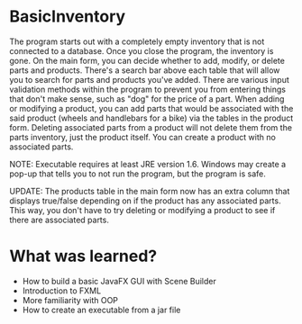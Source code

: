 # BasicInventory
The program starts out with a completely empty inventory that is not connected to a database. Once you close the program, the inventory is gone. On the main form, you can decide whether to add, modify, or delete parts and products. There's a search bar above each table that will allow you to search for parts and products you've added. There are various input validation methods within the program to prevent you from entering things that don't make sense, such as "dog" for the price of a part. When adding or modifying a product, you can add parts that would be associated with the said product (wheels and handlebars for a bike) via the tables in the product form. Deleting associated parts from a product will not delete them from the parts inventory, just the product itself. You can create a product with no associated parts.

NOTE: Executable requires at least JRE version 1.6. Windows may create a pop-up that tells you to not run the program, but the program is safe.

UPDATE: The products table in the main form now has an extra column that displays true/false depending on if the product has any associated parts. This way, you don't have to try deleting or modifying a product to see if there are associated parts.

# What was learned?

* How to build a basic JavaFX GUI with Scene Builder
* Introduction to FXML
* More familiarity with OOP
* How to create an executable from a jar file
